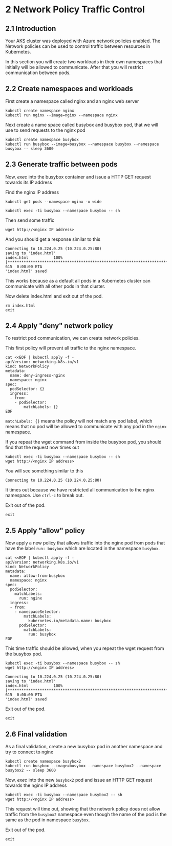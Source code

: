 # 2 Network Policy Traffic Control 

## 2.1 Introduction

Your AKS cluster was deployed with Azure network policies enabled. The Network policies can be used to control traffic between resources in Kubernetes.

In this section you will create two workloads in their own namespaces that initially will be allowed to communicate. After that you will restrict communication between pods.

## 2.2 Create namespaces and workloads

First create a namespace called nginx and an nginx web server

````
kubectl create namespace nginx 
kubectl run nginx --image=nginx --namespace nginx 
````

Next create a name space called busybox and busybox pod, that we will use to send requests to the nginx pod

````
kubectl create namespace busybox 
kubectl run busybox --image=busybox --namespace busybox --namespace busybox -- sleep 3600

````

## 2.3 Generate traffic between pods

Now, *exec* into the busybox container and issue a HTTP GET request towards its IP address

Find the nginx IP address
````
kubectl get pods --namespace nginx -o wide
````

````
kubectl exec -ti busybox --namespace busybox -- sh
````
Then send some traffic
````
wget http://<nginx IP address>
````

And you should get a response similar to this

````
Connecting to 10.224.0.25 (10.224.0.25:80)
saving to 'index.html'
index.html           100% |******************************************************************************************|   615  0:00:00 ETA
'index.html' saved

````

This works because as a default all pods in a Kubernetes cluster can communicate with all other pods in that cluster.

Now delete index.html and exit out of the pod.
````
rm index.html
exit
```` 

## 2.4 Apply "deny" network policy

To restrict pod communication, we can create network policies. 


This first policy will prevent all traffic to the nginx namespace. 

````
cat <<EOF | kubectl apply -f -
apiVersion: networking.k8s.io/v1
kind: NetworkPolicy
metadata:
  name: deny-ingress-nginx
  namespace: nginx
spec:
  podSelector: {}
  ingress:
  - from:
    - podSelector:
        matchLabels: {}
EOF
````

````matchLabels: {}```` means the policy will not match any pod label, which means that no pod will be allowed to communicate with any pod in the ````nginx```` namespace.

If you repeat the wget command from inside the busybox pod, you should find that the request now times out
````
kubectl exec -ti busybox --namespace busybox -- sh
wget http://<nginx IP address>

````

You will see something similar to this
````
Connecting to 10.224.0.25 (10.224.0.25:80)

````

It times out because we have restricted all communication to the nginx namespace. Use ````ctrl-c```` to break out.

Exit out of the pod.

````
exit
````

## 2.5 Apply "allow" policy

Now apply a new policy that allows traffic into the nginx pod from pods that have the label ````run: busybox```` which are located in the namespace ````busybox````. 

````
cat <<EOF | kubectl apply -f -
apiVersion: networking.k8s.io/v1
kind: NetworkPolicy
metadata:
  name: allow-from-busybox
  namespace: nginx 
spec:
  podSelector:
    matchLabels:
      run: nginx
  ingress:
  - from:
    - namespaceSelector:
        matchLabels:
          kubernetes.io/metadata.name: busybox 
      podSelector:
        matchLabels:
          run: busybox
EOF
````

This time traffic should be allowed, when you repeat the wget request from the busybox pod.

````
kubectl exec -ti busybox --namespace busybox -- sh
wget http://<nginx IP address>

Connecting to 10.224.0.25 (10.224.0.25:80)
saving to 'index.html'
index.html           100% |******************************************************************************************|   615  0:00:00 ETA
'index.html' saved

````

Exit out of the pod.

````
exit
````

## 2.6 Final validation

As a final validation, create a new busybox pod in another namespace and try to connect to nginx


````
kubectl create namespace busybox2 
kubectl run busybox --image=busybox --namespace busybox2 --namespace busybox2 -- sleep 3600

````


Now, *exec* into the new ````busybox2```` pod and issue an HTTP GET request towards the nginx IP address


````
kubectl exec -ti busybox --namespace busybox2 -- sh
wget http://<nginx IP address>
````

This request will time out, showing that the network policy does not allow traffic from the ````busybox2```` namespace even though the name of the pod is the same as the pod in namespace ````busybox````.

Exit out of the pod.

````
exit
````
